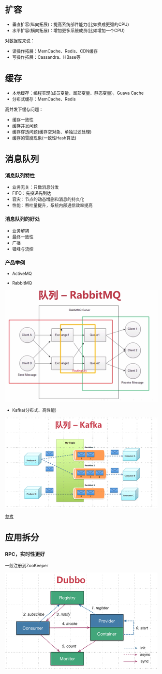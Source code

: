 # 扩容
- 垂直扩容(纵向拓展)：提高系统部件能力(比如换成更强的CPU)
- 水平扩容(横向拓展)：增加更多系统成员(比如增加一个CPU)

对数据库来说：
- 读操作拓展：MemCache、Redis、CDN缓存
- 写操作拓展：Cassandra、HBase等

# 缓存
- 本地缓存：编程实现(成员变量、局部变量、静态变量)，Guava Cache
- 分布式缓存：MemCache、Redis

高并发下缓存问题：
- 缓存一致性
- 缓存并发问题
- 缓存穿透问题(缓存空对象、单独过滤处理)
- 缓存的雪崩现象(一致性Hash算法)

# 消息队列
### 消息队列特性
- 业务无关：只做消息分发
- FIFO：先投递先到达
- 容灾：节点的动态增删和消息的持久化
- 性能：吞吐量提升，系统内部通信效率提高
### 消息队列的好处
- 业务解耦
- 最终一致性
- 广播
- 错峰与流控

### 产品举例
- ActiveMQ

- RabbitMQ

![RabbitMQ](./pic/RabbitMQ.png)

- Kafka(分布式、高性能)

![Kafka](./pic/Kafka.png)

[参考](http://www.cnblogs.com/xiangkejin/p/9278356.html)

# 应用拆分
### RPC，实时性更好

一般注册到ZooKeeper

![dubbo](./pic/dubbo.png)

